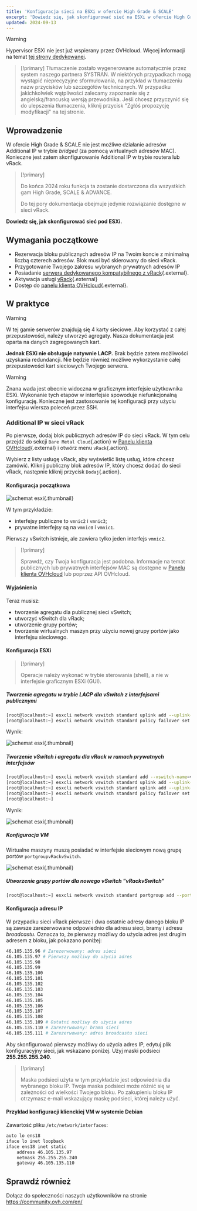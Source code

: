 ```yaml
---
title: 'Konfiguracja sieci na ESXi w ofercie High Grade & SCALE'
excerpt: 'Dowiedz się, jak skonfigurować sieć na ESXi w ofercie High Grade & SCALE'
updated: 2024-09-13
---
```


> [!warning]
> Hypervisor ESXi nie jest już wspierany przez OVHcloud. Więcej informacji na temat [tej strony dedykowanej](/pages/bare_metal_cloud/dedicated_servers/esxi-end-of-support).

> [!primary]
> Tłumaczenie zostało wygenerowane automatycznie przez system naszego partnera SYSTRAN. W niektórych przypadkach mogą wystąpić nieprecyzyjne sformułowania, na przykład w tłumaczeniu nazw przycisków lub szczegółów technicznych. W przypadku jakichkolwiek wątpliwości zalecamy zapoznanie się z angielską/francuską wersją przewodnika. Jeśli chcesz przyczynić się do ulepszenia tłumaczenia, kliknij przycisk "Zgłóś propozycję modyfikacji" na tej stronie.
>

## Wprowadzenie

W ofercie High Grade & SCALE nie jest możliwe działanie adresów Additional IP w trybie *bridged* (za pomocą wirtualnych adresów MAC). Konieczne jest zatem skonfigurowanie Additional IP w trybie routera lub vRack.

> [!primary]
>
> Do końca 2024 roku funkcja ta zostanie dostarczona dla wszystkich gam High Grade, SCALE & ADVANCE.
>
> Do tej pory dokumentacja obejmuje jedynie rozwiązanie dostępne w sieci vRack.
>

**Dowiedz się, jak skonfigurować sieć pod ESXi.**

## Wymagania początkowe

* Rezerwacja bloku publicznych adresów IP na Twoim koncie z minimalną liczbą czterech adresów. Blok musi być skierowany do sieci vRack.
* Przygotowanie Twojego zakresu wybranych prywatnych adresów IP
* Posiadanie [serwera dedykowanego kompatybilnego z vRack](/links/bare-metal/bare-metal){.external}.
* Aktywacja usługi [vRack](https://www.ovh.pl/rozwiazania/vrack/){.external}
* Dostęp do [panelu klienta OVHcloud](/links/manager){.external}.

## W praktyce

> [!warning]
>
> W tej gamie serwerów znajdują się 4 karty sieciowe. Aby korzystać z całej przepustowości, należy utworzyć agregaty. Nasza dokumentacja jest oparta na danych zagregowanych kart.
>
> **Jednak ESXi nie obsługuje natywnie LACP.**
> Brak będzie zatem możliwości uzyskania redundancji. Nie będzie również możliwe wykorzystanie całej przepustowości kart sieciowych Twojego serwera.
>

> [!warning]
>
> Znana wada jest obecnie widoczna w graficznym interfejsie użytkownika ESXi. Wykonanie tych etapów w interfejsie spowoduje niefunkcjonalną konfigurację. Konieczne jest zastosowanie tej konfiguracji przy użyciu interfejsu wiersza poleceń przez SSH.
>

### Additional IP w sieci vRack

Po pierwsze, dodaj blok publicznych adresów IP do sieci vRack. W tym celu przejdź do sekcji `Bare Metal Cloud`{.action} w [Panelu klienta OVHcloud](/links/manager){.external} i otwórz menu `vRack`{.action}.

Wybierz z listy usługę vRack, aby wyświetlić listę usług, które chcesz zamówić. Kliknij publiczny blok adresów IP, który chcesz dodać do sieci vRack, następnie kliknij przycisk `Dodaj`{.action}.

#### Konfiguracja początkowa

![schemat esxi](images/schema_esxi_A01_2022.png){.thumbnail}

W tym przykładzie:

* interfejsy publiczne to `vmnic2` i `vmnic3`;
* prywatne interfejsy są na `vmnic0` i `vmnic1`.

Pierwszy vSwitch istnieje, ale zawiera tylko jeden interfejs `vmnic2`.

> [!primary]
>
> Sprawdź, czy Twoja konfiguracja jest podobna. Informacje na temat publicznych lub prywatnych interfejsów MAC są dostępne w [Panelu klienta OVHcloud](/links/manager) lub poprzez API OVHcloud.
>

#### Wyjaśnienia

Teraz musisz:

* tworzenie agregatu dla publicznej sieci vSwitch;
* utworzyć vSwitch dla vRack;
* utworzenie grupy portów;
* tworzenie wirtualnych maszyn przy użyciu nowej grupy portów jako interfejsu sieciowego.

#### Konfiguracja ESXi

> [!primary]
>
> Operacje należy wykonać w trybie sterowania (shell), a nie w interfejsie graficznym ESXi (GUI).
>

##### **Tworzenie agregatu w trybie LACP dla vSwitch z interfejsami publicznymi**

```bash
[root@localhost:~] esxcli network vswitch standard uplink add --uplink-name=vmnic3 --vswitch-name=vSwitch0
[root@localhost:~] esxcli network vswitch standard policy failover set -l iphash -v vSwitch0
```

Wynik:

![schemat esxi](images/schema_esxi_A02_2022.png){.thumbnail}

##### **Tworzenie vSwitch i agregatu dla vRack w ramach prywatnych interfejsów**

```bash
[root@localhost:~] esxcli network vswitch standard add --vswitch-name=vRackvSwitch
[root@localhost:~] esxcli network vswitch standard uplink add --uplink-name=vmnic0 --vswitch-name=vRackvSwitch
[root@localhost:~] esxcli network vswitch standard uplink add --uplink-name=vmnic1 --vswitch-name=vRackvSwitch
[root@localhost:~] esxcli network vswitch standard policy failover set -l iphash -v vRackvSwitch
[root@localhost:~] 
```

Wynik:

![schemat esxi](images/schema_esxi_A03_2022.png){.thumbnail}

##### **Konfiguracja VM**

Wirtualne maszyny muszą posiadać w interfejsie sieciowym nową grupę portów `portgroupvRackvSwitch`.

![schemat esxi](images/schema_esxi_A04_2022.png){.thumbnail}

##### **Utworzenie grupy portów dla nowego vSwitch "vRackvSwitch"**

```bash
[root@localhost:~] esxcli network vswitch standard portgroup add --portgroup-name=portgroupvRackvSwitch --vswitch-name=vRackvSwitch
```

#### Konfiguracja adresu IP

W przypadku sieci vRack pierwsze i dwa ostatnie adresy danego bloku IP są zawsze zarezerwowane odpowiednio dla adresu sieci, bramy i adresu *broadcastu*. Oznacza to, że pierwszy możliwy do użycia adres jest drugim adresem z bloku, jak pokazano poniżej:

```sh
46.105.135.96 # Zarezerwowany: adres sieci
46.105.135.97 # Pierwszy możliwy do użycia adres
46.105.135.98
46.105.135.99
46.105.135.100
46.105.135.101
46.105.135.102
46.105.135.103
46.105.135.104
46.105.135.105
46.105.135.106
46.105.135.107
46.105.135.108
46.105.135.109 # Ostatni możliwy do użycia adres
46.105.135.110 # Zarezerwowany: brama sieci
46.105.135.111 # Zarezerwowany: adres broadcastu sieci
```

Aby skonfigurować pierwszy możliwy do użycia adres IP, edytuj plik konfiguracyjny sieci, jak wskazano poniżej. Użyj maski podsieci **255.255.255.240**.

> [!primary]
>
> Maska podsieci użyta w tym przykładzie jest odpowiednia dla wybranego bloku IP. Twoja maska podsieci może różnić się w zależności od wielkości Twojego bloku. Po zakupieniu bloku IP otrzymasz e-mail wskazujący maskę podsieci, której należy użyć.
>

#### Przykład konfiguracji klienckiej VM w systemie Debian

Zawartość pliku `/etc/network/interfaces`:

```bash
auto lo ens18
iface lo inet loopback
iface ens18 inet static
    address 46.105.135.97
    netmask 255.255.255.240
    gateway 46.105.135.110
```

## Sprawdź również

Dołącz do społeczności naszych użytkowników na stronie <https://community.ovh.com/en/>

